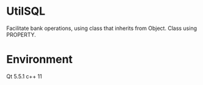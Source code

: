# UtilSQL

Facilitate bank operations, using class that inherits from Object. Class using PROPERTY.

# Environment

Qt 5.5.1
c++ 11
